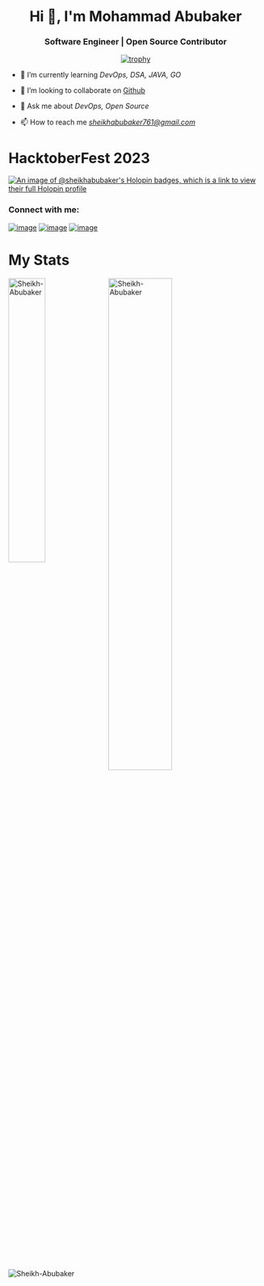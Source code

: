 <h1 align="center">Hi 👋, I'm Mohammad Abubaker</h1>
<h3 align="center"> Software Engineer | Open Source Contributor </h3>

<p align="center"> <a href="https://github.com/ryo-ma/github-profile-trophy"> <img src="https://github-profile-trophy.vercel.app/?username=ryo-ma&theme=onedark" alt="trophy" /> </a> </p>



- 🌱 I’m currently learning *DevOps, DSA, JAVA, GO*

- 👯 I’m looking to collaborate on [Github](https://github.com/Sheikh-Abubaker)

- 💬 Ask me about *DevOps, Open Source*

- 📫 How to reach me *sheikhabubaker761@gmail.com*

# HacktoberFest 2023
[![An image of @sheikhabubaker's Holopin badges, which is a link to view their full Holopin profile](https://holopin.me/sheikhabubaker)](https://holopin.io/@sheikhabubaker)

<h3 align="left">Connect with me:</h3>
<p align="left">

[![image](https://img.shields.io/badge/LinkedIn-0077B5?style=for-the-badge&logo=linkedin&logoColor=white)](https://www.linkedin.com/in/mohammad-abubaker-3574ba231/)
[![image](https://img.shields.io/badge/Twitter-1DA1F2?style=for-the-badge&logo=twitter&logoColor=white)](https://twitter.com/ea3dd89789a84d4)
[![image](https://img.shields.io/badge/Gmail-D14836?style=for-the-badge&logo=gmail&logoColor=white)](mailto:sheikhabubaker761@gmail.com)

</p>

<h1>My Stats</h1>
<p><img align="left" width=38% src="https://github-readme-stats.vercel.app/api/top-langs?username=Sheikh-Abubaker&show_icons=true&locale=en&layout=compact" alt="Sheikh-Abubaker" /></p>

<p>&nbsp;<img align="center" width=50% src="https://github-readme-stats.vercel.app/api?username=Sheikh-Abubaker&show=prs_merged&show_icons=true&locale=en" alt="Sheikh-Abubaker" /></p>

<p><img align="center" src="https://github-readme-streak-stats.herokuapp.com/?user=Sheikh-Abubaker&" alt="Sheikh-Abubaker" />

</p>
